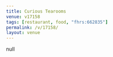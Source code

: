 ```yaml
---
title: Curious Tearooms
venue: v17158
tags: [restaurant, food, "fhrs:662835"]
permalink: /v/17158/
layout: venue
---
```

null
